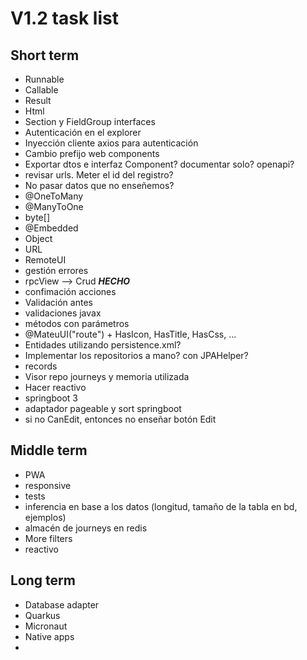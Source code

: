 # V1.2 task list

## Short term

- Runnable
- Callable
- Result
- Html
- Section y FieldGroup interfaces
- Autenticación en el explorer
- Inyección cliente axios para autenticación
- Cambio prefijo web components
- Exportar dtos e interfaz Component? documentar solo? openapi?
- revisar urls. Meter el id del registro?
- No pasar datos que no enseñemos?
- @OneToMany
- @ManyToOne
- byte[]
- @Embedded
- Object
- URL
- RemoteUI
- gestión errores
- rpcView --> Crud *********HECHO*********
- confimación acciones
- Validación antes
- validaciones javax
- métodos con parámetros
- @MateuUI("route") + HasIcon, HasTitle, HasCss, ...
- Entidades utilizando persistence.xml?
- Implementar los repositorios a mano? con JPAHelper?
- records
- Visor repo journeys y memoria utilizada
- Hacer reactivo
- springboot 3
- adaptador pageable y sort springboot
- si no CanEdit, entonces no enseñar botón Edit


## Middle term

- PWA
- responsive
- tests
- inferencia en base a los datos (longitud, tamaño de la tabla en bd, ejemplos)
- almacén de journeys en redis
- More filters
- reactivo

## Long term

- Database adapter
- Quarkus
- Micronaut
- Native apps
- 
